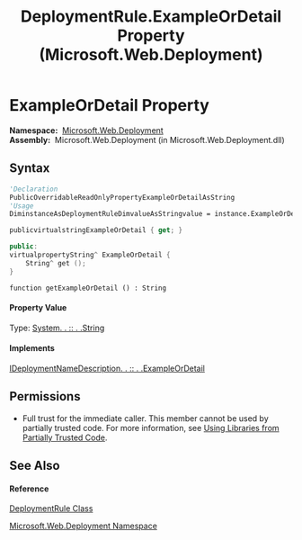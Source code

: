 ﻿---
title: DeploymentRule.ExampleOrDetail Property  (Microsoft.Web.Deployment)
TOCTitle: ExampleOrDetail Property
ms:assetid: P:Microsoft.Web.Deployment.DeploymentRule.ExampleOrDetail
ms:mtpsurl: https://msdn.microsoft.com/en-us/library/microsoft.web.deployment.deploymentrule.exampleordetail(v=VS.90)
ms:contentKeyID: 20208732
ms.date: 05/02/2012
mtps_version: v=VS.90
f1_keywords:
- Microsoft.Web.Deployment.DeploymentRule.ExampleOrDetail
- Microsoft.Web.Deployment.DeploymentRule.get_ExampleOrDetail
dev_langs:
- CSharp
- JScript
- VB
- c++
api_location:
- Microsoft.Web.Deployment.dll
api_name:
- Microsoft.Web.Deployment.DeploymentRule.ExampleOrDetail
- Microsoft.Web.Deployment.DeploymentRule.get_ExampleOrDetail
api_type:
- Managed
topic_type:
- apiref
- kbSyntax
product_family_name: VS
ROBOTS: INDEX,FOLLOW
---

# ExampleOrDetail Property

**Namespace:**  [Microsoft.Web.Deployment](microsoft-web-deployment-namespace.md)  
**Assembly:**  Microsoft.Web.Deployment (in Microsoft.Web.Deployment.dll)

## Syntax

``` vb
'Declaration
PublicOverridableReadOnlyPropertyExampleOrDetailAsString
'Usage
DiminstanceAsDeploymentRuleDimvalueAsStringvalue = instance.ExampleOrDetail
```

``` csharp
publicvirtualstringExampleOrDetail { get; }
```

``` c++
public:
virtualpropertyString^ ExampleOrDetail {
    String^ get ();
}
```

``` jscript
function getExampleOrDetail () : String
```

#### Property Value

Type: [System. . :: . .String](https://msdn.microsoft.com/en-us/library/s1wwdcbf\(v=vs.90\))  

#### Implements

[IDeploymentNameDescription. . :: . .ExampleOrDetail](ideploymentnamedescription-exampleordetail-property-microsoft-web-deployment.md)  

## Permissions

  - Full trust for the immediate caller. This member cannot be used by partially trusted code. For more information, see [Using Libraries from Partially Trusted Code](https://msdn.microsoft.com/en-us/library/8skskf63\(v=vs.90\)).

## See Also

#### Reference

[DeploymentRule Class](deploymentrule-class-microsoft-web-deployment.md)

[Microsoft.Web.Deployment Namespace](microsoft-web-deployment-namespace.md)

